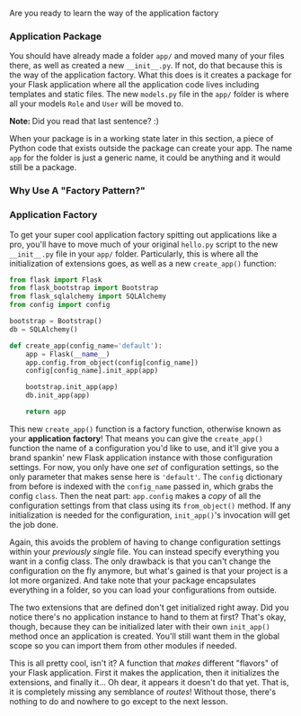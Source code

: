 Are you ready to learn the way of the application factory

### Application Package

You should have already made a folder `app/` and moved many of your files there, as well as created a new `__init__.py`. If not, do that because this is the way of the application factory. What this does is it creates a package for your Flask application where all the application code lives including templates and static files. The new `models.py` file in the `app/` folder is where all your models `Role` and `User` will be moved to.

<div class="alert alert-warning" role="alert"><strong>Note: </strong>Did you read that last sentence? :)</div>

When your package is in a working state later in this section, a piece of Python code that exists outside the package can create your app. The name `app` for the folder is just a generic name, it could be anything and it would still be a package.

### Why Use A "Factory Pattern?"

### Application Factory

[//]: # (Now that you know about the factory pattern and how it helps us with configuration...)

To get your super cool application factory spitting out applications like a pro, you'll have to move much of your original `hello.py` script to the new `__init__.py` file in your `app/` folder. Particularly, this is where all the initialization of extensions goes, as well as a new `create_app()` function:

```python
from flask import Flask
from flask_bootstrap import Bootstrap
from flask_sqlalchemy import SQLAlchemy
from config import config

bootstrap = Bootstrap()
db = SQLAlchemy()

def create_app(config_name='default'):
    app = Flask(__name__)
    app.config.from_object(config[config_name])
    config[config_name].init_app(app)

    bootstrap.init_app(app)
    db.init_app(app)

    return app
```

This new `create_app()` function is a factory function, otherwise known as your **application factory**! That means you can give the `create_app()` function the name of a configuration you'd like to use, and it'll give you a brand spankin' new Flask application instance with those configuration settings. For now, you only have one *set* of configuration settings, so the only parameter that makes sense here is `'default'`. The `config` dictionary from before is indexed with the `config_name` passed in, which grabs the config `class`. Then the neat part: `app.config` makes a *copy* of all the configuration settings from that class using its `from_object()` method. If any initialization is needed for the configuration, `init_app()`'s invocation will get the job done.

Again, this avoids the problem of having to change configuration settings within your *previously single* file. You can instead specify everything you want in a config class. The only drawback is that you can't change the configuration on the fly anymore, but what's gained is that your project is a lot more organized. And take note that your package encapsulates everything in a folder, so you can load your configurations from outside.

The two extensions that are defined don't get initialized right away. Did you notice there's no application instance to hand to them at first? That's okay, though, because they can be initialized later with their own `init_app()` method once an application is created. You'll still want them in the global scope so you can import them from other modules if needed.

This is all pretty cool, isn't it? A function that *makes* different "flavors" of your Flask application. First it makes the application, then it initializes the extensions, and finally it... Oh dear, it appears it doesn't do that yet. That is, it is completely missing any semblance of *routes*! Without those, there's nothing to do and nowhere to go except to the next lesson.
